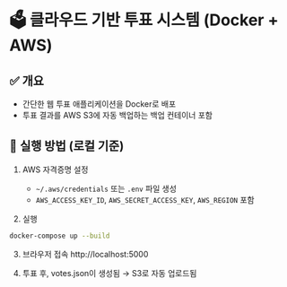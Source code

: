 
# 🗳 클라우드 기반 투표 시스템 (Docker + AWS)

## ✅ 개요
- 간단한 웹 투표 애플리케이션을 Docker로 배포
- 투표 결과를 AWS S3에 자동 백업하는 백업 컨테이너 포함

## 🔧 실행 방법 (로컬 기준)

1. AWS 자격증명 설정
   - `~/.aws/credentials` 또는 `.env` 파일 생성
   - `AWS_ACCESS_KEY_ID`, `AWS_SECRET_ACCESS_KEY`, `AWS_REGION` 포함

2. 실행
```bash
docker-compose up --build
```

3. 브라우저 접속
http://localhost:5000

4. 투표 후, votes.json이 생성됨 → S3로 자동 업로드됨


